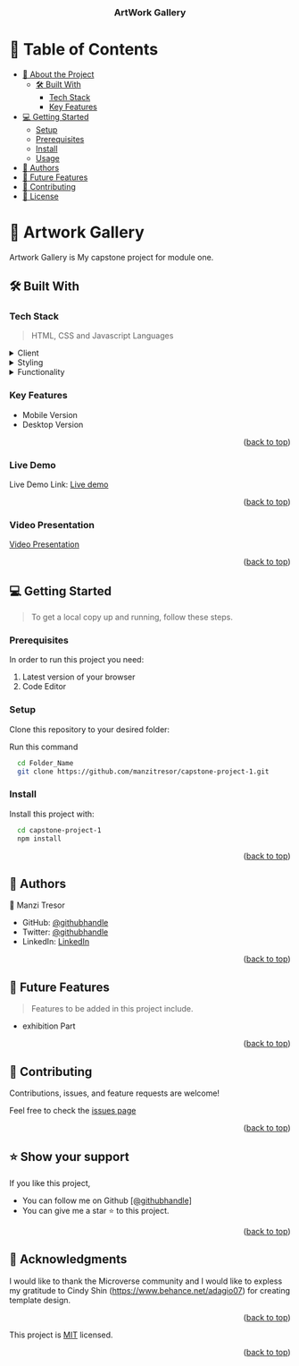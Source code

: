 
<a name="readme-top"></a>

<div align="center">

  <h3><b>ArtWork Gallery</b></h3>

</div>

<!-- TABLE OF CONTENTS -->

# 📗 Table of Contents

- [📖 About the Project](#about-project)
  - [🛠 Built With](#built-with)
    - [Tech Stack](#tech-stack)
    - [Key Features](#key-features)
- [💻 Getting Started](#getting-started)
  - [Setup](#setup)
  - [Prerequisites](#prerequisites)
  - [Install](#install)
  - [Usage](#usage)
- [👥 Authors](#authors)
- [🔭 Future Features](#future-features)
- [🤝 Contributing](#contributing)
- [📝 License](#license)

<!-- PROJECT DESCRIPTION -->

# 📖 Artwork Gallery <a name="about-project"></a>

 Artwork Gallery is My capstone project for module one.

## 🛠 Built With <a name="built-with"></a>

### Tech Stack <a name="tech-stack"></a>

> HTML, CSS and Javascript Languages

<details>
  <summary>Client</summary>
  <ul>
    <li><a href="https://html.com/">HTML</a></li>
  </ul>
</details>

<details>
  <summary>Styling</summary>
  <ul>
    <li><a href="https://css-tricks.com/">CSS</a></li>
  </ul>
</details>
<details>
  <summary>Functionality</summary>
  <ul>
    <li><a href="https://www.javascripttutorial.net/">Javascript</a></li>
  </ul>
</details>

<!-- Features -->

### Key Features <a name="key-features"></a>
- Mobile Version
- Desktop Version

<p align="right">(<a href="#readme-top">back to top</a>)</p>

### Live Demo <a name="live-demo"></a>
Live Demo Link: <a href="https://manzitresor.github.io/capstone-project-1/">Live demo</a>

<p align="right">(<a href="#readme-top">back to top</a>)</p>

### Video Presentation <a name="live-demo"></a>
 <a href="https://www.loom.com/share/c34d820e5ec54f80a60ce9c6337348cd">Video Presentation</a>

<p align="right">(<a href="#readme-top">back to top</a>)</p>

<!-- GETTING STARTED -->

## 💻 Getting Started <a name="getting-started"></a>

> To get a local copy up and running, follow these steps.

### Prerequisites

In order to run this project you need:

1. Latest version of your browser
2. Code Editor

<!--
Example command:

```sh
 gem install rails
```
 -->

### Setup

Clone this repository to your desired folder:

Run this command

```sh
  cd Folder_Name
  git clone https://github.com/manzitresor/capstone-project-1.git
```

### Install

Install this project with:

```sh
  cd capstone-project-1
  npm install
```

<p align="right">(<a href="#readme-top">back to top</a>)</p>

<!-- AUTHORS -->

## 👥 Authors <a name="authors"></a>

👤 Manzi Tresor

- GitHub: [@githubhandle](https://github.com/manzitresor)
- Twitter: [@githubhandle](https://twitter.com/MANZITresor3)
- LinkedIn: [LinkedIn](https://www.linkedin.com/in/manzi-tresor-783b4022a/)

<p align="right">(<a href="#readme-top">back to top</a>)</p>

<!-- FUTURE FEATURES -->

## 🔭 Future Features <a name="future-features"></a>

> Features to be added in this project include.

- exhibition Part


<p align="right">(<a href="#readme-top">back to top</a>)</p>

<!-- CONTRIBUTING -->

## 🤝 Contributing <a name="contributing"></a>

Contributions, issues, and feature requests are welcome!

Feel free to check the <a href="https://github.com/manzitresor/capstone-project-1/issues">issues page</a>

<p align="right">(<a href="#readme-top">back to top</a>)</p>

<!-- SUPPORT -->

## ⭐️ Show your support <a name="support"></a>

If you like this project,
- You can follow me on Github <a href ="https://github.com/manzitresor">[@githubhandle]</a> 
- You can give me a star ⭐ to this project.

<p align="right">(<a href="#readme-top">back to top</a>)</p>

<!-- ACKNOWLEDGEMENTS -->

## 🙏 Acknowledgments <a name="acknowledgements"></a>

I would like to thank the Microverse community and I would like to expless
my gratitude to Cindy Shin (https://www.behance.net/adagio07) for creating template design.

<p align="right">(<a href="#readme-top">back to top</a>)</p>


This project is [MIT](./LICENSE) licensed.

<p align="right">(<a href="#readme-top">back to top</a>)</p>
